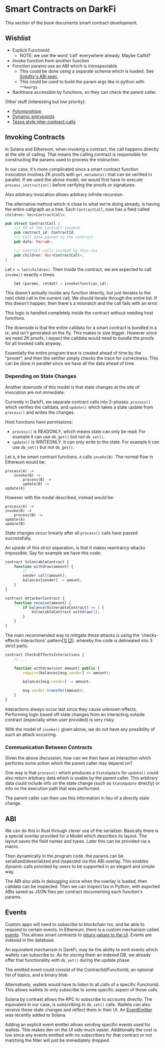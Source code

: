 # Smart Contracts on DarkFi

This section of the book documents smart contract development.

## Wishlist

* Explicit FunctionId
    * NOTE: we use the word 'call' everywhere already. Maybe CallId?
* Invoke function from another function
* Function params use an ABI which is introspectable
    * This could be done using a separate schema which is loaded.
      See [Solidity's ABI spec](https://docs.soliditylang.org/en/latest/abi-spec.html).
    * This could be used to build the param args like in python with `**kwargs`.
* Backtrace accessible by functions, so they can check the parent caller.

Other stuff (interesting but low priority):

* [Polymorphism](https://ligolang.org/docs/advanced/polymorphism/?lang=jsligo)
* [Dynamic entrypoints](https://ligolang.org/docs/advanced/dynamic-entrypoints/?lang=jsligo)
* [Tezos style inter-contract-calls](https://ligolang.org/docs/tutorials/inter-contract-calls/?lang=jsligo)

## Invoking Contracts

In Solana and Ethereum, when invoking a contract, the call happens directly
at the site of calling. That means the calling contract is responsible for
constructing the params used to process the instruction.

In our case, it's more complicated since a smart contract function invocation
involves ZK proofs with `get_metadata()` that can be verified in parallel.
If we used the above model, we would first have to execute
`process_instruction()` before verifying the proofs or signatures.

Also arbitrary invocation allows arbitrary infinite recursion.

The alternative method which is close to what we're doing already, is having
the entire callgraph as a tree. Each `ContractCall`, now has a field called
`children: Vec<ContractCall>`.

```rust
pub struct ContractCall {
    /// ID of the contract invoked
    pub contract_id: ContractId,
    /// Call data passed to the contract
    pub data: Vec<u8>,

    /// Contract calls invoked by this one
    pub children: Vec<ContractCall>,
}
```

Let `n = len(children)`. Then inside the contract, we are expected to
call `invoke()` exactly `n` times.

```rust
    let (params, retdat) = invoke(function_id);
```

This doesn't actually invoke any function directly, but just iterates to the
next child call in the current call. We should iterate through the entire list.
If this doesn't happen, then there's a mismatch and the call fails with an
error.

This logic is handled completely inside the contract without needing host
functions.

The downside is that the entire calldata for a smart contract is bundled
in a tx, and isn't generated on the fly. This makes tx size bigger.
However since we need ZK proofs, I expect the calldata would need to
bundle the proofs for all invoked calls anyway.

Essentially the entire program trace is created ahead of time by the "prover",
and then the verifier simply checks the trace for correctness. This can be
done in parallel since we have all the data ahead of time.

### Depending on State Changes

Another downside of this model is that state changes at the site of invocation
are not immediate.

Currently in DarkFi, we separate contract calls into 2-phases: `process()`
which verifies the calldata, and `update()` which takes a state update from
`process()` and writes the changes.

Host functions have permissions:

* `process()` is READONLY, which means state can only be read. For example
  it can use `db_get()` but *not* `db_set()`.
* `update()` is WRITEONLY. It can only write to the state. For example
  it can use `db_set()` but *not* `db_get()`.

Let `A`, `B` be smart contract functions. `A` calls `invoke(B)`. The normal
flow in Ethereum would be:

```
process(A) ->
    invoke(B) ->
        process(B) ->
        update(B) ->
update(A)
```

However with the model described, instead would be:

```
process(A) ->
invoke(B) ->
    process(B) ->
update(A)
update(B)
```

State changes occur linearly after all `process()` calls have passed
successfully.

An upside of this strict separation, is that it makes reentrancy attacks
impossible. Say for example we have this code:

```js
contract VulnerableContract {
    function withdraw(amount) {
        // ...
        sender.call(amount);
        balances[sender] -= amount;
    }
}

contract AttackerContract {
    function receive(amount) {
        if balance(VulnerableContract) >= 1 {
            VulnerableContract.withdraw(1);
        }
    }
}
```

The main recommended way to mitigate these attacks is using the
'checks-effects-interactions' pattern[[1]](https://docs.soliditylang.org/en/v0.4.21/security-considerations.html#use-the-checks-effects-interactions-pattern)
[[2]](https://fravoll.github.io/solidity-patterns/checks_effects_interactions.html).
whereby the code is delineated into 3 strict parts.

```js
contract ChecksEffectsInteractions {
    // ...

    function withdraw(uint amount) public {
        require(balances[msg.sender] >= amount);

        balances[msg.sender] -= amount;

        msg.sender.transfer(amount);
    }
}
```

Interactions always occur last since they cause unknown effects. Performing
logic based off state changes from an interacting outside contract (especially
when user provided) is very risky.

With the model of `invoke()` given above, we do not have any possibility of such
an attack occurring.

### Communication Between Contracts

Given the above discussion, how can we then have an interaction which performs
some action which the parent caller may depend on?

One way is that `process()` which produces a `StateUpdate` for `update()` could
also return arbitrary data which is usable by the parent caller. This arbitrary
data could include info on the state change (such as `StateUpdate` directly) or
info on the execution path that was performed.

The parent caller can then use this information in lieu of a directly state
change.

## ABI

We can do this in Rust through clever use of the serializer. Basically there
is a special overlay provided for a Model which describes its layout.
The layout saves the field names and types. Later this can be provided
via a macro.

Then dynamically in the program code, the params can be serialized/deserialized
and inspected via this ABI overlay. This enables dynamic calls provided by
users to be supported in an elegant and simple way.

The ABI also aids in debugging since when the overlay is loaded, then calldata
can be inspected. Then we can inspect txs in Python, with exported ABIs saved
as JSON files per contract documenting each function's params.

## Events

Custom apps will need to subscribe to blockchain txs, and be able to respond
to certain events. In Ethereum, there is a custom mechanism called
[events](https://docs.soliditylang.org/en/latest/abi-spec.html#events).
This allows smart contracts to
[return values to the UI](https://ethereum.stackexchange.com/questions/56879/can-anyone-explain-what-is-the-main-purpose-of-events-in-solidity-and-when-to-us).
Events are indexed in the database.

An equivalent mechanism in DarkFi, may be the ability to emit events which
wallets can subscribe to. As for storing them an indexed DB, we already offer
that functionality with `db_set()` during the update phase.

The emitted event could consist of the ContractId/FunctionId, an optional list
of topics, and a binary blob.

Alternatively, wallets would have to listen to all calls of a specific
FunctionId. This allows wallets to only subscribe to some specific aspect of
those calls.

Solana by contrast allows the RPC to subscribe to accounts directly. The
equivalent in our case, is subscribing to `db_set()` calls. Wallets can also
receive these state changes and reflect them in their UI.
An [EventEmitter](https://github.com/solana-labs/solana/issues/14076)
was recently added to Solana.

Adding an explicit event emitter allows sending specific events used for
wallets. This makes dev on the UI side much easier.
Additionally the cost is low since any events emitted with no subscribers
for that contract or not matching the filter will just be immediately dropped.

